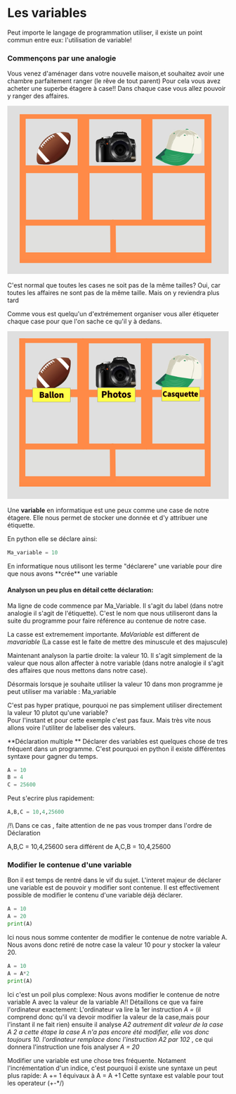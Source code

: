 # Les variables

Peut importe le langage de programmation utiliser, il existe un point commun entre eux: l'utilisation de variable!

### Commençons par une analogie
Vous venez d'aménager dans votre nouvelle maison,et souhaitez avoir une chambre parfaitement ranger (le rêve de tout parent)
Pour cela vous avez acheter une superbe étagere à case!! Dans chaque case vous allez pouvoir y ranger des affaires.

![etagere](../../img/etagere.jpeg)
<div class="alert alert-block alert-info">
  C'est normal que toutes les cases ne soit pas de la même tailles?
  Oui, car toutes les affaires ne sont pas de la même taille. Mais on y reviendra plus tard
</div>


Comme vous est quelqu'un d'extrémement organiser vous aller étiqueter chaque case pour que l'on sache ce qu'il y à dedans.

![etagere](../../img/etagere_etiquette.jpeg)

Une **variable** en informatique est une peux comme une case de notre étagere.
Elle nous permet de stocker une donnée et d'y attribuer une étiquette.

En python elle se déclare ainsi:

```python runnable
Ma_variable = 10
```
<div class="alert alert-block alert-info">
En informatique nous utilisont les terme "déclarere" une variable pour dire que nous avons **crée** une variable
</div>


 #### Analyson un peu plus en détail cette déclaration:

 Ma ligne de code commence par Ma_Variable. Il s'agit du label (dans notre analogie il s'agit de l'étiquette).
 C'est le nom que nous utiliseront dans la suite du programme pour faire référence au contenue de notre case.

 <div class="alert alert-block alert-warning">
La casse est extremement importante. <i> MaVariable </i> est different de <i>mavariable</i>
(La casse est le faite de mettre des minuscule et des majuscule)
 </div>


Maintenant analyson la partie droite: la valeur 10.
Il s'agit simplement de la valeur que nous allon affecter à notre variable (dans notre analogie il s'agit des affaires que nous mettons dans notre case).

Désormais lorsque je souhaite utiliser la valeur 10 dans mon programme je peut utiliser ma variable : Ma_variable

<div class="alert alert-block alert-warning">
C'est pas hyper pratique, pourquoi ne pas simplement utiliser directement la valeur 10 plutot qu'une variable?
</div>
Pour l'instant et pour cette exemple c'est pas faux. Mais très vite nous allons voire l'utiliter de labeliser des valeurs.

**Déclaration multiple **
Déclarer des variables est quelques chose de tres fréquent dans un programme. C'est pourquoi en python il existe différentes syntaxe pour gagner du temps.

```python runnable
A = 10
B = 4
C = 25600
```
Peut s'ecrire plus rapidement:

```python runnable
A,B,C = 10,4,25600
```

/!\ Dans ce cas , faite attention de ne pas vous tromper dans l'ordre de Déclaration

A,B,C = 10,4,25600 sera différent de A,C,B = 10,4,25600


### Modifier le contenue d'une variable
Bon il est temps de rentré dans le vif du sujet. L'interet majeur de déclarer une variable est de pouvoir y modifier sont contenue.
Il est effectivement possible de modifier le contenu d'une variable déjà déclarer.

```python runnable
A = 10
A = 20
print(A)
```
Ici nous nous somme contenter de modifier le contenue de notre variable A. Nous avons donc retiré de notre case la valeur 10 pour y stocker la valeur 20.

```python runnable
A = 10
A = A*2
print(A)
```
Ici c'est un poil plus complexe: Nous avons modifier le contenue de notre variable A avec la valeur de la variable A!!
Détaillons ce que va faire l'ordinateur exactement:
L'ordinateur va lire la 1er instruction <i>A = </i> (il comprend donc qu'il va devoir modifier la valeur de la case,mais pour l'instant il ne fait rien)
ensuite il analyse <i>A*2 </i> autrement dit <i>valeur de la  case A *2</i> a cette étape la case A n'a pas encore été modifier, elle vos donc toujours 10. l'ordinateur remplace donc
l'instruction <i>A*2</i> par <i>10*2</i> , ce qui donnera l'instruction une fois analyser <i>A = 20</i>


<div class="alert alert-block alert-warning">
Modifier une variable est une chose tres fréquente. Notament l'incrémentation d'un indice, c'est pourquoi il existe une syntaxe un peut plus rapide:
A += 1
équivaux à
A = A +1
Cette syntaxe est valable pour tout les operateur (+-*/)
</div>

